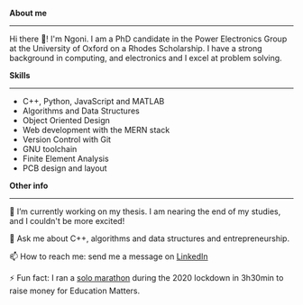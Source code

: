 
<strong>About me</strong> 

<hr>

Hi there 👋! I'm Ngoni. I am a PhD candidate in the Power Electronics Group at the University of Oxford on a Rhodes Scholarship. I have a strong background in computing, and electronics and I excel at problem solving. 

<strong>Skills</strong>

<hr>

- C++, Python, JavaScript and MATLAB
- Algorithms and Data Structures
- Object Oriented Design
- Web development with the MERN stack
- Version Control with Git
- GNU toolchain
- Finite Element Analysis
- PCB design and layout


<strong>Other info</strong>

<hr>

🔭 I’m currently working on my thesis. I am nearing the end of my studies, and I couldn't be more excited!

💬 Ask me about C++, algorithms and data structures and entrepreneurship.

📫 How to reach me: send me a message on [LinkedIn](https://www.linkedin.com/in/ngoni-mugwisi/)

⚡ Fun fact: I ran a [solo marathon](https://www.trinity.ox.ac.uk/news/solo-marathon-birthday-celebration-trinity-postgraduate) during the 2020 lockdown in 3h30min to raise money for Education Matters.


<!--
**mmugwin/mmugwin** is a ✨ _special_ ✨ repository because its `README.md` (this file) appears on your GitHub profile.

Here are some ideas to get you started:

- 🔭 I’m currently working on ...
- 🌱 I’m currently learning ...
- 👯 I’m looking to collaborate on ...
- 🤔 I’m looking for help with ...
- 💬 Ask me about ...
- 📫 How to reach me: ...
- ⚡ Fun fact: ...
-->

